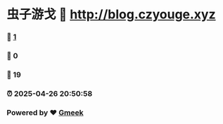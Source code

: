 # 虫子游戈 :link: http://blog.czyouge.xyz 
### :page_facing_up: [1](http://blog.czyouge.xyz/tag.html) 
### :speech_balloon: 0 
### :hibiscus: 19 
### :alarm_clock: 2025-04-26 20:50:58 
### Powered by :heart: [Gmeek](https://github.com/Meekdai/Gmeek)
